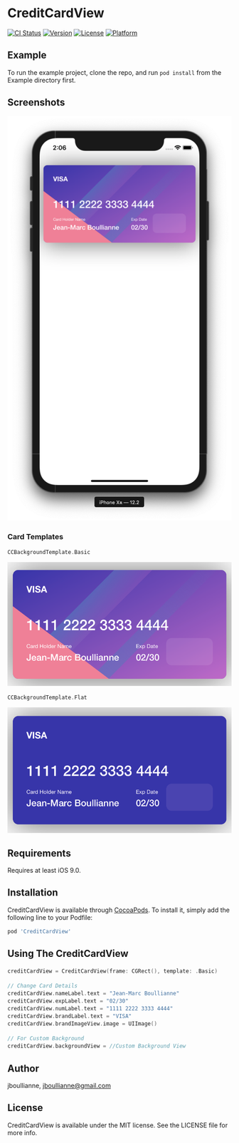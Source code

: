 # CreditCardView

[![CI Status](https://img.shields.io/travis/jboullianne/CreditCardView.svg?style=flat)](https://travis-ci.org/jboullianne/CreditCardView)
[![Version](https://img.shields.io/cocoapods/v/CreditCardView.svg?style=flat)](https://cocoapods.org/pods/CreditCardView)
[![License](https://img.shields.io/cocoapods/l/CreditCardView.svg?style=flat)](https://cocoapods.org/pods/CreditCardView)
[![Platform](https://img.shields.io/cocoapods/p/CreditCardView.svg?style=flat)](https://cocoapods.org/pods/CreditCardView)

## Example

To run the example project, clone the repo, and run `pod install` from the Example directory first.

## Screenshots
![BasicFull](screenshots/Basic_Full.png)

### Card Templates

```swift
CCBackgroundTemplate.Basic
```
![BasicSmall](screenshots/Basic_Small.png)

```swift
CCBackgroundTemplate.Flat
```
![FlatSmall](screenshots/Flat_Small.png)

## Requirements
Requires at least iOS 9.0.

## Installation

CreditCardView is available through [CocoaPods](https://cocoapods.org). To install
it, simply add the following line to your Podfile:

```ruby
pod 'CreditCardView'
```

## Using The CreditCardView
```swift
creditCardView = CreditCardView(frame: CGRect(), template: .Basic)

// Change Card Details
creditCardView.nameLabel.text = "Jean-Marc Boullianne"
creditCardView.expLabel.text = "02/30"
creditCardView.numLabel.text = "1111 2222 3333 4444"
creditCardView.brandLabel.text = "VISA"
creditCardView.brandImageView.image = UIImage()

// For Custom Background
creditCardView.backgroundView = //Custom Background View
```

## Author

jboullianne, jboullianne@gmail.com

## License

CreditCardView is available under the MIT license. See the LICENSE file for more info.
